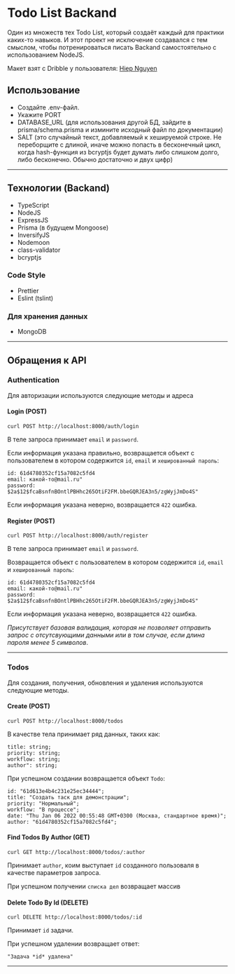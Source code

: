 # Todo List Backand

Один из множеств тех Todo List, который создаёт каждый для практики каких-то навыков. И этот проект не исключение создавался с тем смыслом, чтобы потренироваться писать Backand самостоятельно с использованием NodeJS.

Макет взят с Dribble у пользователя: [Hiep Nguyen](https://dribbble.com/hiepnt88)

## Использование

- Создайте .env-файл.
- Укажите PORT
- DATABASE_URL (для использования другой БД, зайдите в prisma/schema.prisma и измините исходный файл по документации)
- SALT (это случайный текст, добавляемый к хешируемой строке. Не переборщите с длиной, иначе можно попасть в бесконечный цикл, когда hash-функция из bcryptjs будет думать либо слишком долго, либо бесконечно. Обычно достаточно и двух цифр)

---

## Технологии (Backand)

- TypeScript
- NodeJS
- ExpressJS
- Prisma (в будущем Mongoose)
- InversifyJS
- Nodemoon
- class-validator
- bcryptjs

### Code Style

- Prettier
- Eslint (tslint)

### Для хранения данных

- MongoDB

---

## Обращения к API

### Authentication

Для авторизации используются следующие методы и адреса

#### Login (POST)

```
curl POST http://localhost:8000/auth/login
```

В теле запроса принимает `email` и `password`.

Если информация указана правильно, возвращается объект с пользователем в котором содержится `id`, `email` и `хешированный пароль`:

```
id: 61d4780352cf15a7082c5fd4
email: какой-то@mail.ru"
password: $2a$12$fcaBsnfnBOntlPBHhc265OtiF2FM.bbeGQRJEA3n5/zgWyjJmDo4S"
```

Если информация указана неверно, возвращается `422` ошибка.

#### Register (POST)

```
curl POST http://localhost:8000/auth/register
```

В теле запроса принимает `email` и `password`.

Возвращается объект с пользователем в котором содержится `id`, `email` и `хешированный пароль`:

```
id: 61d4780352cf15a7082c5fd4
email: какой-то@mail.ru"
password: $2a$12$fcaBsnfnBOntlPBHhc265OtiF2FM.bbeGQRJEA3n5/zgWyjJmDo4S"
```

Если информация указана неверно, возвращается `422` ошибка.

_Присутствует базовая валидация, которая не позволяет отправить запрос с отсутсвующими данными или в том случае, если длина пароля менее 5 символов_.

---

### Todos

Для создания, получения, обновления и удаления используются следующие методы.

#### Create (POST)

```
curl POST http://localhost:8000/todos
```

В качестве тела принимает ряд данных, таких как:

```
title: string;
priority: string;
workflow: string;
author": string;
```

При успешном создании возвращается объект `Todo`:

```
id: "61d613e4b4c231e25ec34444";
title: "Создать таск для демонстрации";
priority: "Нормальный";
workflow: "В процессе";
date: "Thu Jan 06 2022 00:55:48 GMT+0300 (Москва, стандартное время)";
author: "61d4780352cf15a7082c5fd4";
```

#### Find Todos By Author (GET)

```
curl GET http://localhost:8000/todos/:author
```

Принимает `author`, коим выступает `id` созданного пользоваля в качестве параметров запроса.

При успешном получении `списка дел` возвращает массив

#### Delete Todo By Id (DELETE)

```
curl DELETE http://localhost:8000/todos/:id
```

Принимает `id` задачи.

При успешном удалении возвращает ответ:

```
"Задача *id* удалена"
```

---
